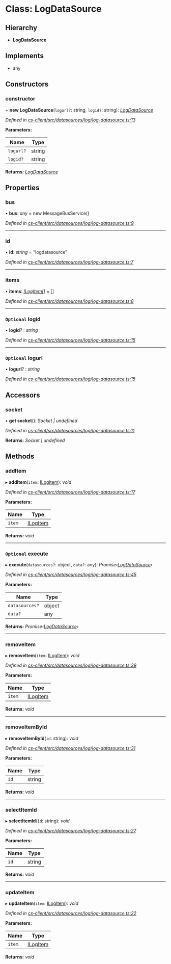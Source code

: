 # Class: LogDataSource

## Hierarchy

* **LogDataSource**

## Implements

* any

## Constructors

###  constructor

\+ **new LogDataSource**(`logurl?`: string, `logid?`: string): *[LogDataSource](_cs_client_src_datasources_log_log_datasource_.logdatasource.md)*

*Defined in [cs-client/src/datasources/log/log-datasource.ts:13](https://github.com/TNOCS/csnext/blob/99cbd46d/packages/cs-client/src/datasources/log/log-datasource.ts#L13)*

**Parameters:**

Name | Type |
------ | ------ |
`logurl?` | string |
`logid?` | string |

**Returns:** *[LogDataSource](_cs_client_src_datasources_log_log_datasource_.logdatasource.md)*

## Properties

###  bus

• **bus**: *any* =  new MessageBusService()

*Defined in [cs-client/src/datasources/log/log-datasource.ts:9](https://github.com/TNOCS/csnext/blob/99cbd46d/packages/cs-client/src/datasources/log/log-datasource.ts#L9)*

___

###  id

• **id**: *string* = "logdatasource"

*Defined in [cs-client/src/datasources/log/log-datasource.ts:7](https://github.com/TNOCS/csnext/blob/99cbd46d/packages/cs-client/src/datasources/log/log-datasource.ts#L7)*

___

###  items

• **items**: *[ILogItem](../interfaces/_cs_client_src_datasources_log_log_item_.ilogitem.md)[]* =  []

*Defined in [cs-client/src/datasources/log/log-datasource.ts:8](https://github.com/TNOCS/csnext/blob/99cbd46d/packages/cs-client/src/datasources/log/log-datasource.ts#L8)*

___

### `Optional` logid

• **logid**? : *string*

*Defined in [cs-client/src/datasources/log/log-datasource.ts:15](https://github.com/TNOCS/csnext/blob/99cbd46d/packages/cs-client/src/datasources/log/log-datasource.ts#L15)*

___

### `Optional` logurl

• **logurl**? : *string*

*Defined in [cs-client/src/datasources/log/log-datasource.ts:15](https://github.com/TNOCS/csnext/blob/99cbd46d/packages/cs-client/src/datasources/log/log-datasource.ts#L15)*

## Accessors

###  socket

• **get socket**(): *Socket | undefined*

*Defined in [cs-client/src/datasources/log/log-datasource.ts:11](https://github.com/TNOCS/csnext/blob/99cbd46d/packages/cs-client/src/datasources/log/log-datasource.ts#L11)*

**Returns:** *Socket | undefined*

## Methods

###  addItem

▸ **addItem**(`item`: [ILogItem](../interfaces/_cs_client_src_datasources_log_log_item_.ilogitem.md)): *void*

*Defined in [cs-client/src/datasources/log/log-datasource.ts:17](https://github.com/TNOCS/csnext/blob/99cbd46d/packages/cs-client/src/datasources/log/log-datasource.ts#L17)*

**Parameters:**

Name | Type |
------ | ------ |
`item` | [ILogItem](../interfaces/_cs_client_src_datasources_log_log_item_.ilogitem.md) |

**Returns:** *void*

___

### `Optional` execute

▸ **execute**(`datasources?`: object, `data?`: any): *Promise‹[LogDataSource](_cs_client_src_datasources_log_log_datasource_.logdatasource.md)›*

*Defined in [cs-client/src/datasources/log/log-datasource.ts:45](https://github.com/TNOCS/csnext/blob/99cbd46d/packages/cs-client/src/datasources/log/log-datasource.ts#L45)*

**Parameters:**

Name | Type |
------ | ------ |
`datasources?` | object |
`data?` | any |

**Returns:** *Promise‹[LogDataSource](_cs_client_src_datasources_log_log_datasource_.logdatasource.md)›*

___

###  removeItem

▸ **removeItem**(`item`: [ILogItem](../interfaces/_cs_client_src_datasources_log_log_item_.ilogitem.md)): *void*

*Defined in [cs-client/src/datasources/log/log-datasource.ts:39](https://github.com/TNOCS/csnext/blob/99cbd46d/packages/cs-client/src/datasources/log/log-datasource.ts#L39)*

**Parameters:**

Name | Type |
------ | ------ |
`item` | [ILogItem](../interfaces/_cs_client_src_datasources_log_log_item_.ilogitem.md) |

**Returns:** *void*

___

###  removeItemById

▸ **removeItemById**(`id`: string): *void*

*Defined in [cs-client/src/datasources/log/log-datasource.ts:31](https://github.com/TNOCS/csnext/blob/99cbd46d/packages/cs-client/src/datasources/log/log-datasource.ts#L31)*

**Parameters:**

Name | Type |
------ | ------ |
`id` | string |

**Returns:** *void*

___

###  selectItemId

▸ **selectItemId**(`id`: string): *void*

*Defined in [cs-client/src/datasources/log/log-datasource.ts:27](https://github.com/TNOCS/csnext/blob/99cbd46d/packages/cs-client/src/datasources/log/log-datasource.ts#L27)*

**Parameters:**

Name | Type |
------ | ------ |
`id` | string |

**Returns:** *void*

___

###  updateItem

▸ **updateItem**(`item`: [ILogItem](../interfaces/_cs_client_src_datasources_log_log_item_.ilogitem.md)): *void*

*Defined in [cs-client/src/datasources/log/log-datasource.ts:22](https://github.com/TNOCS/csnext/blob/99cbd46d/packages/cs-client/src/datasources/log/log-datasource.ts#L22)*

**Parameters:**

Name | Type |
------ | ------ |
`item` | [ILogItem](../interfaces/_cs_client_src_datasources_log_log_item_.ilogitem.md) |

**Returns:** *void*
